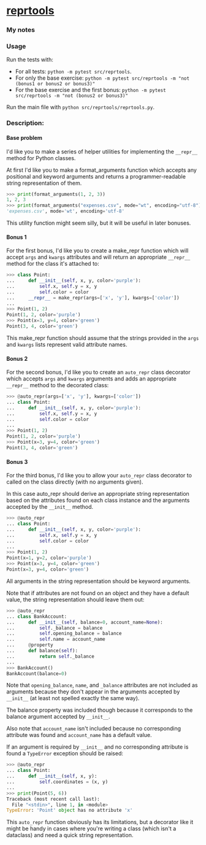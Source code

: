 # [reprtools](https://www.pythonmorsels.com/exercises/67ab93799a034b76b53395569f218340)

### My notes

### Usage
Run the tests with:
- For all tests: `python -m pytest src/reprtools`.
- For only the base exercise: `python -m pytest src/reprtools -m "not (bonus1 or bonus2 or bonus3)"`
- For the base exercise and the first bonus: `python -m pytest src/reprtools -m "not (bonus2 or bonus3)"`

Run the main file with `python src/reprtools/reprtools.py`.

### Description:
#### Base problem
I'd like you to make a series of helper utilities for implementing the `__repr__` method for Python classes.

At first I'd like you to make a format_arguments function which accepts any positional and keyword arguments and returns a programmer-readable string representation of them.

```python
>>> print(format_arguments(1, 2, 3))
1, 2, 3
>>> print(format_arguments("expenses.csv", mode="wt", encoding="utf-8"))
'expenses.csv', mode='wt', encoding='utf-8'
```
This utility function might seem silly, but it will be useful in later bonuses.

#### Bonus 1
For the first bonus, I'd like you to create a make_repr function which will accept `args` and `kwargs` attributes and will return an appropriate `__repr__` method for the class it's attached to:

```python
>>> class Point:
...     def __init__(self, x, y, color='purple'):
...         self.x, self.y = x, y
...         self.color = color
...     __repr__ = make_repr(args=['x', 'y'], kwargs=['color'])
...
>>> Point(1, 2)
Point(1, 2, color='purple')
>>> Point(x=3, y=4, color='green')
Point(3, 4, color='green')
```
This make_repr function should assume that the strings provided in the `args` and `kwargs` lists represent valid attribute names.

#### Bonus 2
For the second bonus, I'd like you to create an `auto_repr` class decorator which accepts `args` and `kwargs` arguments and adds an appropriate `__repr__` method to the decorated class:

```python
>>> @auto_repr(args=['x', 'y'], kwargs=['color'])
... class Point:
...     def __init__(self, x, y, color='purple'):
...         self.x, self.y = x, y
...         self.color = color
...
>>> Point(1, 2)
Point(1, 2, color='purple')
>>> Point(x=3, y=4, color='green')
Point(3, 4, color='green')
```

#### Bonus 3
For the third bonus, I'd like you to allow your `auto_repr` class decorator to called on the class directly (with no arguments given).

In this case auto_repr should derive an appropriate string representation based on the attributes found on each class instance and the arguments accepted by the `__init__` method.

```python
>>> @auto_repr
... class Point:
...     def __init__(self, x, y, color='purple'):
...         self.x, self.y = x, y
...         self.color = color
...
>>> Point(1, 2)
Point(x=1, y=2, color='purple')
>>> Point(x=3, y=4, color='green')
Point(x=3, y=4, color='green')
```
All arguments in the string representation should be keyword arguments.

Note that if attributes are not found on an object and they have a default value, the string representation should leave them out:

```python
>>> @auto_repr
... class BankAccount:
...     def __init__(self, balance=0, account_name=None):
...         self._balance = balance
...         self.opening_balance = balance
...         self.name = account_name
...     @property
...     def balance(self):
...         return self._balance
...
>>> BankAccount()
BankAccount(balance=0)
```
Note that `opening_balance`, `name`, and `_balance` attributes are not included as arguments because they don't appear in the arguments accepted by `__init__` (at least not spelled exactly the same way).

The balance property was included though because it corresponds to the balance argument accepted by `__init__`.

Also note that `account_name` isn't included because no corresponding attribute was found and `account_name` has a default value.

If an argument is required by `__init__` and no corresponding attribute is found a `TypeError` exception should be raised:

```python
>>> @auto_repr
... class Point:
...     def __init__(self, x, y):
...         self.coordinates = (x, y)
...
>>> print(Point(5, 6))
Traceback (most recent call last):
  File "<stdin>", line 1, in <module>
TypeError: 'Point' object has no attribute 'x'
```
This `auto_repr` function obviously has its limitations, but a decorator like it might be handy in cases where you're writing a class (which isn't a dataclass) and need a quick string representation.
